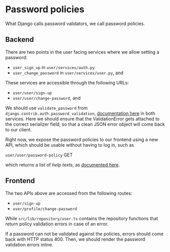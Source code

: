 # Password policies

What Django calls password validators, we call password policies.

## Backend

There are two points in the user facing services where we allow setting a
password:

- `user_sign_up` in `user/services/auth.py`
- `user_change_password` in `user/services/user.py`, and

These services are accessible through the following URLs:

- `user/user/sign-up`
- `user/user/change-password`, and

We should use `validate_password` from
`django.contrib.auth.password_validation`, [documentation
here](https://docs.djangoproject.com/en/5.0/topics/auth/passwords/#django.contrib.auth.password_validation.validate_password)
in both services. Here we should ensure that the ValidationError gets attached
to the correct serializer field, so that a clean JSON error object will come
back to our client.

Right now, we expose the password policies to our frontend using a
new API, which should be usable without having to log in, such as

`user/user/password-policy` GET

which returns a list of _help texts_, as [documented
here](https://docs.djangoproject.com/en/5.0/topics/auth/passwords/#django.contrib.auth.password_validation.password_validators_help_texts).

## Frontend

The two APIs above are accessed from the following routes:

- `user/sign-up`
- `user/profile/change-password`

While `src/lib/repository/user.ts` contains the repository functions that
return policy validation errors in case of an error.

If a password can not be validated against the policies, errors should come
back with HTTP status
400. Then, we should render the password validation errors inline.
